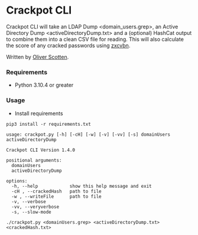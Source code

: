 # Crackpot CLI

Crackpot CLI will take an LDAP Dump <domain_users.grep>, an Active Directory Dump <activeDirectoryDump.txt> and a (optional) HashCat output to combine them into a clean CSV file for reading. This will also calculate the score of any cracked passwords using [zxcvbn](https://github.com/dwolfhub/zxcvbn-python).

Written by [Oliver Scotten](https://www.github.com/oliv10).

### Requirements
- Python 3.10.4 or greater

### Usage
- Install requirements
```
pip3 install -r requirements.txt
```

```
usage: crackpot.py [-h] [-cH] [-w] [-v] [-vv] [-s] domainUsers activeDirectoryDump

Crackpot CLI Version 1.4.0

positional arguments:
  domainUsers
  activeDirectoryDump

options:
  -h, --help            show this help message and exit
  -cH , --crackedHash   path to file
  -w , --writeFile      path to file
  -v, --verbose
  -vv, --veryverbose
  -s, --slow-mode
```

```
./crackpot.py <domainUsers.grep> <activeDirectoryDump.txt> <crackedHash.txt>
```

